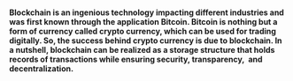 #### Blockchain is an ingenious technology impacting different industries and was first known through the application Bitcoin. Bitcoin is nothing but a form of currency called crypto currency, which can be used for trading digitally. So, the success behind crypto currency is due to blockchain. In a nutshell, blockchain can be realized as a storage structure that holds records of transactions while ensuring security, transparency,  and decentralization.

 
